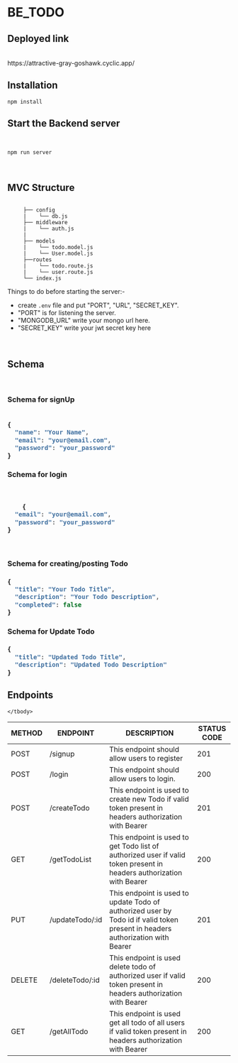 # BE_TODO


## Deployed link

<br>
https://attractive-gray-goshawk.cyclic.app/
<br>

## Installation

```
npm install
```

## Start the Backend server 

```


npm run server
```


<br>

##  MVC Structure

```

     ├── config
     |    └── db.js
     ├── middleware
     |    └── auth.js
     |    
     ├── models
     |    └── todo.model.js
     |    └── User.model.js
     ├──routes
     |    └── todo.route.js
     |    └── user.route.js
     └── index.js
```
Things to do before starting the server:- 

-  create `.env` file and put "PORT", "URL", "SECRET_KEY".
- "PORT" is for listening the server.
- "MONGODB_URL" write your mongo url here.
- "SECRET_KEY" write your jwt secret key here

<br>

## Schema 

<br>

<h3><strong>Schema for signUp</strong><h3>

```js

{
  "name": "Your Name",
  "email": "your@email.com",
  "password": "your_password"
}

```

<h3><strong>Schema for login</strong><h3>

```js


    {
  "email": "your@email.com",
  "password": "your_password"
}

  

```


<h3><strong>Schema for creating/posting  Todo</strong><h3>

```js
{
  "title": "Your Todo Title",
  "description": "Your Todo Description",
  "completed": false
}

```

<h3><strong>Schema for Update Todo</strong><h3>

```js
{
  "title": "Updated Todo Title",
  "description": "Updated Todo Description"
}

```

## Endpoints

<table>
    <thead>
        <tr>
            <th>METHOD</th>
            <th>ENDPOINT</th>
            <th>DESCRIPTION</th>
            <th>STATUS CODE</th>
        </tr>
    </thead>
    <tbody>
        <tr>
            <td>POST</td>
            <td>/signup</td>
            <td>This endpoint should allow users to register</td>
            <td>201</td>
        </tr>
        <tr>
            <td>POST</td>
            <td>/login</td>
            <td>This endpoint should allow users to login.</td>
            <td>200</td>
        </tr>
        <tr>
            <td>POST</td>
            <td>/createTodo</td>
            <td>This endpoint is used to create new Todo  if valid token present in headers authorization with Bearer</td>
            <td>201</td>
        </tr>
         <tr>
            <td>GET</td>
            <td>/getTodoList</td>
            <td>This endpoint is used to get Todo list of authorized user if valid token present in headers authorization with Bearer</td>
            <td>200</td>
        </tr>
         <tr>
            <td>PUT</td>
            <td>/updateTodo/:id</td>
            <td>This endpoint is used to update Todo of authorized user by Todo id if valid token present in headers authorization with Bearer</td>
            <td>201</td>
        </tr>
        <tr>
            <td>DELETE</td>
            <td>/deleteTodo/:id</td>
            <td>This endpoint is used delete todo of authorized user if valid token present in headers authorization with Bearer</td>
            <td>200</td>
        </tr>
         <tr>
            <td>GET</td>
            <td>/getAllTodo</td>
            <td>This endpoint is used get all todo of all users if valid token present in headers authorization with Bearer</td>
            <td>200</td>
        </tr>
        
    </tbody>
</table>


<br>

